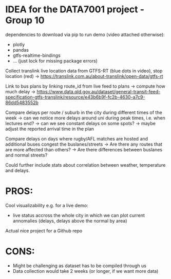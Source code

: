 # IDEA for the DATA7001 project - Group 10


dependencies to download via pip to run demo (video attached otherwise):
- plotly
- pandas
- gtfs-realtime-bindings
- ... (just lock for missing package errors)


Collect translink live location data from GTFS-RT (blue dots in video), stop location (red)
-> https://translink.com.au/about-translink/open-data/gtfs-rt

Link to bus plans by linking route_id from live feed to plans -> compute how much delay
-> https://www.data.qld.gov.au/dataset/general-transit-feed-specification-gtfs-translink/resource/e43b6b9f-fc2b-4630-a7c9-86dd5483552b

Compare delays per route / suburb in the city during different times of the week
-> can we notice more delays around uni during peak times, i.e. when lectures end?
-> can we see constant delays on some spots? -> maybe adjust the reported arrival time in the plan

Compare delays on days where rugby/AFL matches are hosted and additional buses congest the buslanes/streets
-> Are there any routes that are more affected than others?
-> Are there differences between buslanes and normal streets?


Could further include stats about correlation between weather, temperature and delays.


# PROS:

Cool visualizability e.g. for a live demo:
- live status accross the whole city in which we can plot current annomalies (delays, delays above the normal by area)

Actual nice project for a Github repo


# CONS:

- Might be challenging as dataset has to be compiled through us
- Data collection would take 2 weeks (or longer, if we want more data)